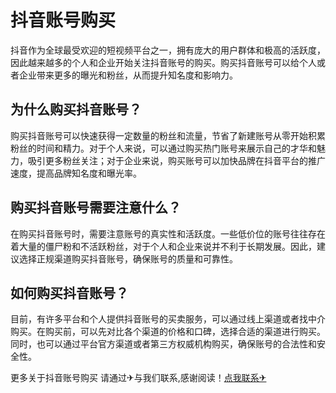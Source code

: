 # 抖音账号购买

抖音作为全球最受欢迎的短视频平台之一，拥有庞大的用户群体和极高的活跃度，因此越来越多的个人和企业开始关注抖音账号的购买。购买抖音账号可以给个人或者企业带来更多的曝光和粉丝，从而提升知名度和影响力。

## 为什么购买抖音账号？

购买抖音账号可以快速获得一定数量的粉丝和流量，节省了新建账号从零开始积累粉丝的时间和精力。对于个人来说，可以通过购买热门账号来展示自己的才华和魅力，吸引更多粉丝关注；对于企业来说，购买账号可以加快品牌在抖音平台的推广速度，提高品牌知名度和曝光率。

## 购买抖音账号需要注意什么？

在购买抖音账号时，需要注意账号的真实性和活跃度。一些低价位的账号往往存在着大量的僵尸粉和不活跃粉丝，对于个人和企业来说并不利于长期发展。因此，建议选择正规渠道购买抖音账号，确保账号的质量和可靠性。

## 如何购买抖音账号？

目前，有许多平台和个人提供抖音账号的买卖服务，可以通过线上渠道或者找中介购买。在购买前，可以先对比各个渠道的价格和口碑，选择合适的渠道进行购买。同时，也可以通过平台官方渠道或者第三方权威机构购买，确保账号的合法性和安全性。

更多关于抖音账号购买 请通过✈与我们联系,感谢阅读！[点我联系✈](https://pc.G208.com)